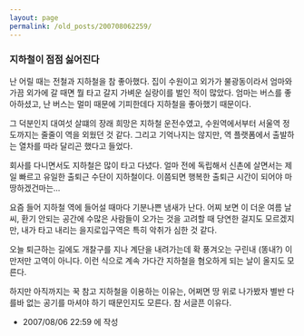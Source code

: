 ```yaml
---
layout: page
permalink: /old_posts/200708062259/
---
```


### 지하철이 점점 싫어진다

난 어릴 때는 전철과 지하철을 참 좋아했다.
집이 수원이고 외가가 불광동이라서 엄마와 가끔 외가에 갈 때면 뭘 타고 갈지 가벼운 실랑이를 벌인 적이 많았다.
엄마는 버스를 좋아하셨고, 난 버스는 멀미 때문에 기피한데다 지하철을 좋아했기 때문이다.

그 덕분인지 대여섯 살떄의 장래 희망은 지하철 운전수였고, 수원역에서부터 서울역 정도까지는 줄줄이 역을 외웠던 것 같다.
그리고 기억나지는 않지만, 역 플랫폼에서 출발하는 열차를 따라 달리곤 했다고 들었다.

회사를 다니면서도 지하철은 많이 타고 다녔다. 얼마 전에 독립해서 신촌에 살면서는 제일 빠르고 유일한 출퇴근 수단이 지하철이다.
이쯤되면 행복한 출퇴근 시간이 되어야 마땅하겠건마는...

요즘 들어 지하철 역에 들어설 때마다 기분나쁜 냄새가 난다.
어찌 보면 이 더운 여름 날씨, 환기 안되는 공간에 수많은 사람들이 오가는 것을 고려할 때 당연한 걸지도 모르겠지만,
내가 타고 내리는 을지로입구역은 특히 악취가 심한 것 같다.

오늘 퇴근하는 길에도 개찰구를 지나 계단을 내려가는데 확 풍겨오는 구린내 (똥내?)
이만저만 고역이 아니다.
이런 식으로 계속 가다간 지하철을 혐오하게 되는 날이 올지도 모른다.

하지만 아직까지는 꾹 참고 지하철을 이용하는 이유는,
어쩌면 땅 위로 나가봤자 별반 다를바 없는 공기를 마셔야 하기 때문인지도 모른다. 참 서글픈 이유다.





- 2007/08/06 22:59 에 작성